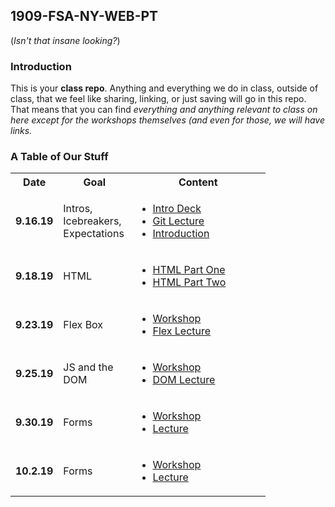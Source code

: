## 1909-FSA-NY-WEB-PT

(_Isn't that insane looking?_)

### Introduction

This is your **class repo**. Anything and everything we do in class, outside of class, that we feel like sharing, linking, or just saving will go in this repo. That means that you can find _everything and anything relevant to class on here except for the workshops themselves (and even for those, we will have links._

### A Table of Our Stuff

<table>
    <tr>
        <th style="width: 60px;"> Date </th>
        <th style="width: 100px; max-width: 100px"> Goal </th>
        <th style="width: 200px;"> Content </th>
    </tr>
    <tr>
        <td><b>9.16.19</b></td>
        <td> Intros, Icebreakers, Expectations </td>
        <td>
            <ul>
                <li>
                    <a href="https://drive.google.com/open?id=1xbrVsx8h87KnHjtaOBteZVSjDk282E4h">Intro Deck</a>
                </li>
                <li>
                    <a href="https://youtu.be/bsaQK-DhYMM">Git Lecture</a>
                </li>
                <li>
                     <a href="https://youtu.be/vs1d7iA-lmE">Introduction</a>
                </li>
            </ul>
        </td>
    </tr>
    <tr>
        <td><b>9.18.19</b></td>
        <td> HTML </td>
        <td>
            <ul>
              <li>
                    <a href="https://www.youtube.com/watch?v=pPDn7ZzHRWM">HTML Part One</a>
                </li>
                <li>
                    <a href="https://www.youtube.com/watch?v=mcNXLlEB8ew">HTML Part Two</a>
                </li>
            </ul>
        </td>
    </tr>
    <tr>
        <td><b>9.23.19</b></td>
        <td> Flex Box </td>
        <td>
            <ul>
                <li>
                    <a href="https://learn.fullstackacademy.com/workshop/5d21e8b17e342a0004519c40/content/5d24f1f78d25e100040ecc17/text">Workshop</a>
                </li>
                <li>
                     <a href="https://youtu.be/zgSTaWU7010">Flex Lecture</a>
                </li>
            </ul>
        </td>
    </tr>
    <tr>
        <td><b>9.25.19</b></td>
        <td> JS and the DOM </td>
        <td>
            <ul>
                <li>
                    <a href="https://learn.fullstackacademy.com/workshop/5d27361cb628f600042d1051/landing">Workshop</a>
                </li>
                <li>
                     <a href="https://youtu.be/SHpt5pX0aGE">DOM Lecture</a>
                </li>
            </ul>
        </td>
    </tr>
    <tr>
        <td><b>9.30.19</b></td>
        <td> Forms </td>
        <td>
            <ul>
                <li>
                    <a href="https://learn.fullstackacademy.com/workshop/5d2e1f95c880a600045192b7/content/5d2fa058ef4d580004fd15ab/text">Workshop</a>
                </li>
                <li>
                    <a href="https://youtu.be/N9unlJGYEBQ">Lecture</a>
                </li>
            </ul>
        </td>
    </tr>
    <tr>
        <td><b>10.2.19</b></td>
        <td> Forms </td>
        <td>
            <ul>
                <li>
                    <a href="https://github.com/leafoflegend/1909-FLEX/tree/master/fundamentals/trees">Workshop</a>
                </li>
                <li>
                    <a href="https://youtu.be/EfIYjpschNU">Lecture</a>
                </li>
            </ul>
        </td>
    </tr>
</table>


